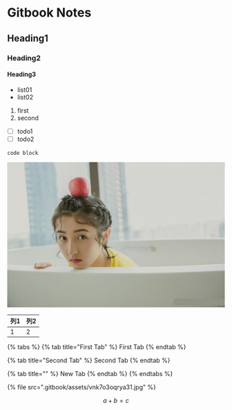 # Gitbook Notes

## Heading1

### Heading2

#### Heading3

* list01
* list02

1. first
2. second

* [ ] todo1
* [ ] todo2

```text
code block
```

![&#x5F20;&#x5B50;&#x67AB;](.gitbook/assets/zhang-zi-feng-b64e10601734693d852ae313888448fa.png)

| 列1 | 列2 |
| :--- | :--- |
| 1 | 2 |

{% tabs %}
{% tab title="First Tab" %}
First Tab
{% endtab %}

{% tab title="Second Tab" %}
Second Tab
{% endtab %}

{% tab title="" %}
New Tab
{% endtab %}
{% endtabs %}

{% file src=".gitbook/assets/vnk7o3oqrya31.jpg" %}

$$
a+b=c
$$



